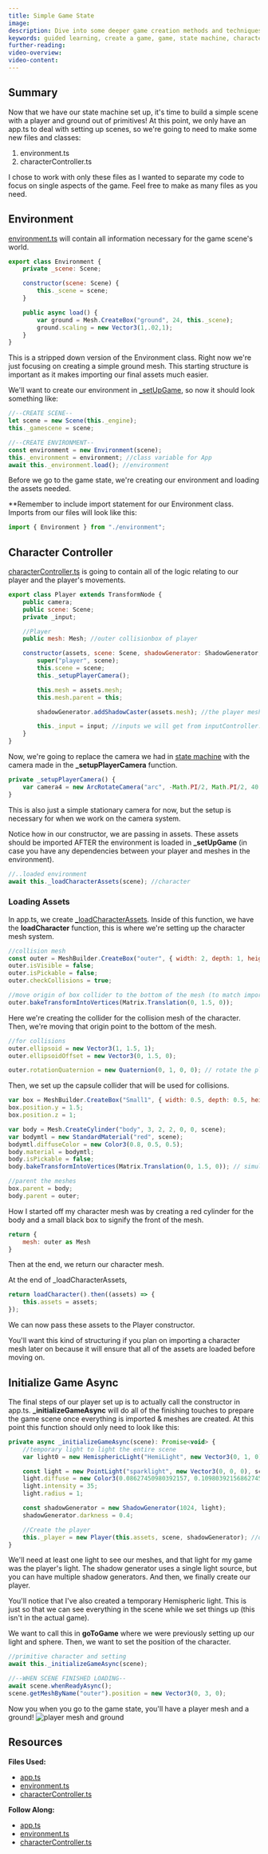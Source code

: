 ```yaml
---
title: Simple Game State
image:
description: Dive into some deeper game creation methods and techniques.
keywords: guided learning, create a game, game, state machine, character controller, state
further-reading:
video-overview:
video-content:
---
```


## Summary

Now that we have our state machine set up, it's time to build a simple scene with a player and ground out of primitives! At this point, we only have an app.ts to deal with setting up scenes, so we're going to need to make some new files and classes:

1. environment.ts
2. characterController.ts

I chose to work with only these files as I wanted to separate my code to focus on single aspects of the game. Feel free to make as many files as you need.

## Environment

[environment.ts](https://github.com/BabylonJS/SummerFestival/blob/master/src/environment.ts) will contain all information necessary for the game scene's world.

```javascript
export class Environment {
    private _scene: Scene;

    constructor(scene: Scene) {
        this._scene = scene;
    }

    public async load() {
        var ground = Mesh.CreateBox("ground", 24, this._scene);
        ground.scaling = new Vector3(1,.02,1);
    }
}
```

This is a stripped down version of the Environment class. Right now we're just focusing on creating a simple ground mesh. This starting structure is important as it makes importing our final assets much easier.

We'll want to create our environment in [\_setUpGame](/features/guidedLearning/createAGame/stateMachine#setupgame), so now it should look something like:

```javascript
//--CREATE SCENE--
let scene = new Scene(this._engine);
this._gamescene = scene;

//--CREATE ENVIRONMENT--
const environment = new Environment(scene);
this._environment = environment; //class variable for App
await this._environment.load(); //environment
```

Before we go to the game state, we're creating our environment and loading the assets needed.

\*\*Remember to include import statement for our Environment class. Imports from our files will look like this:

```javascript
import { Environment } from "./environment";
```

## Character Controller

[characterController.ts](https://github.com/BabylonJS/SummerFestival/blob/master/src/characterController.ts) is going to contain all of the logic relating to our player and the player's movements.

```javascript
export class Player extends TransformNode {
    public camera;
    public scene: Scene;
    private _input;

    //Player
    public mesh: Mesh; //outer collisionbox of player

    constructor(assets, scene: Scene, shadowGenerator: ShadowGenerator, input?) {
        super("player", scene);
        this.scene = scene;
        this._setupPlayerCamera();

        this.mesh = assets.mesh;
        this.mesh.parent = this;

        shadowGenerator.addShadowCaster(assets.mesh); //the player mesh will cast shadows

        this._input = input; //inputs we will get from inputController.ts
    }
}
```

Now, we're going to replace the camera we had in [state machine](/features/guidedLearning/createAGame/stateMachine#scene-setup) with the camera made in the **\_setupPlayerCamera** function.

```javascript
private _setupPlayerCamera() {
    var camera4 = new ArcRotateCamera("arc", -Math.PI/2, Math.PI/2, 40, new Vector3(0,3,0), this.scene);
}
```

This is also just a simple stationary camera for now, but the setup is necessary for when we work on the camera system.

Notice how in our constructor, we are passing in assets. These assets should be imported AFTER the environment is loaded in **\_setUpGame** (in case you have any dependencies between your player and meshes in the environment).

```javascript
//..loaded environment
await this._loadCharacterAssets(scene); //character
```

### Loading Assets

In app.ts, we create [\_loadCharacterAssets](https://github.com/BabylonJS/SummerFestival/blob/a0abccc2efbb7399820efe2e25f53bb5b4a02500/src/app.ts#L868). Inside of this function, we have the **loadCharacter** function, this is where we're setting up the character mesh system.

```javascript
//collision mesh
const outer = MeshBuilder.CreateBox("outer", { width: 2, depth: 1, height: 3 }, scene);
outer.isVisible = false;
outer.isPickable = false;
outer.checkCollisions = true;

//move origin of box collider to the bottom of the mesh (to match imported player mesh)
outer.bakeTransformIntoVertices(Matrix.Translation(0, 1.5, 0));
```

Here we're creating the collider for the collision mesh of the character. Then, we're moving that origin point to the bottom of the mesh.

```javascript
//for collisions
outer.ellipsoid = new Vector3(1, 1.5, 1);
outer.ellipsoidOffset = new Vector3(0, 1.5, 0);

outer.rotationQuaternion = new Quaternion(0, 1, 0, 0); // rotate the player mesh 180 since we want to see the back of the player
```

Then, we set up the capsule collider that will be used for collisions.

```javascript
var box = MeshBuilder.CreateBox("Small1", { width: 0.5, depth: 0.5, height: 0.25, faceColors: [new Color4(0, 0, 0, 1), new Color4(0, 0, 0, 1), new Color4(0, 0, 0, 1), new Color4(0, 0, 0, 1), new Color4(0, 0, 0, 1), new Color4(0, 0, 0, 1)] }, scene);
box.position.y = 1.5;
box.position.z = 1;

var body = Mesh.CreateCylinder("body", 3, 2, 2, 0, 0, scene);
var bodymtl = new StandardMaterial("red", scene);
bodymtl.diffuseColor = new Color3(0.8, 0.5, 0.5);
body.material = bodymtl;
body.isPickable = false;
body.bakeTransformIntoVertices(Matrix.Translation(0, 1.5, 0)); // simulates the imported mesh's origin

//parent the meshes
box.parent = body;
body.parent = outer;
```

How I started off my character mesh was by creating a red cylinder for the body and a small black box to signify the front of the mesh.

```javascript
return {
    mesh: outer as Mesh
}
```

Then at the end, we return our character mesh.

At the end of \_loadCharacterAssets,

```javascript
return loadCharacter().then((assets) => {
    this.assets = assets;
});
```

We can now pass these assets to the Player constructor.

You'll want this kind of structuring if you plan on importing a character mesh later on because it will ensure that all of the assets are loaded before moving on.

## Initialize Game Async

The final steps of our player set up is to actually call the constructor in app.ts. **\_initializeGameAsync** will do all of the finishing touches to prepare the game scene once everything is imported & meshes are created. At this point this function should only need to look like this:

```javascript
private async _initializeGameAsync(scene): Promise<void> {
    //temporary light to light the entire scene
    var light0 = new HemisphericLight("HemiLight", new Vector3(0, 1, 0), scene);

    const light = new PointLight("sparklight", new Vector3(0, 0, 0), scene);
    light.diffuse = new Color3(0.08627450980392157, 0.10980392156862745, 0.15294117647058825);
    light.intensity = 35;
    light.radius = 1;

    const shadowGenerator = new ShadowGenerator(1024, light);
    shadowGenerator.darkness = 0.4;

    //Create the player
    this._player = new Player(this.assets, scene, shadowGenerator); //dont have inputs yet so we dont need to pass it in
}
```

We'll need at least one light to see our meshes, and that light for my game was the player's light. The shadow generator uses a single light source, but you can have multiple shadow generators. And then, we finally create our player.

You'll notice that I've also created a temporary Hemispheric light. This is just so that we can see everything in the scene while we set things up (this isn't in the actual game).

We want to call this in **goToGame** where we were previously setting up our light and sphere. Then, we want to set the position of the character.

```javascript
//primitive character and setting
await this._initializeGameAsync(scene);

//--WHEN SCENE FINISHED LOADING--
await scene.whenReadyAsync();
scene.getMeshByName("outer").position = new Vector3(0, 3, 0);
```

Now you when you go to the game state, you'll have a player mesh and a ground!
![player mesh and ground](/img/how_to/create-a-game/simplegamestate.png)

## Resources

**Files Used:**

-   [app.ts](https://github.com/BabylonJS/SummerFestival/blob/master/src/app.ts)
-   [environment.ts](https://github.com/BabylonJS/SummerFestival/blob/master/src/environment.ts)
-   [characterController.ts](https://github.com/BabylonJS/SummerFestival/blob/master/src/characterController.ts)

**Follow Along:**

-   [app.ts](https://github.com/BabylonJS/SummerFestival/blob/master/tutorial/simpleGameState/app.ts)
-   [environment.ts](https://github.com/BabylonJS/SummerFestival/blob/master/tutorial/simpleGameState/environment.ts)
-   [characterController.ts](https://github.com/BabylonJS/SummerFestival/blob/master/tutorial/simpleGameState/characterController.ts)
